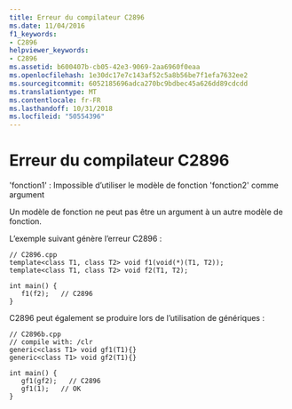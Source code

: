 ```yaml
---
title: Erreur du compilateur C2896
ms.date: 11/04/2016
f1_keywords:
- C2896
helpviewer_keywords:
- C2896
ms.assetid: b600407b-cb05-42e3-9069-2aa6960f0eaa
ms.openlocfilehash: 1e30dc17e7c143af52c5a8b56be7f1efa7632ee2
ms.sourcegitcommit: 6052185696adca270bc9bdbec45a626dd89cdcdd
ms.translationtype: MT
ms.contentlocale: fr-FR
ms.lasthandoff: 10/31/2018
ms.locfileid: "50554396"
---
```

# <a name="compiler-error-c2896"></a>Erreur du compilateur C2896

'fonction1' : Impossible d’utiliser le modèle de fonction 'fonction2' comme argument

Un modèle de fonction ne peut pas être un argument à un autre modèle de fonction.

L’exemple suivant génère l’erreur C2896 :

```
// C2896.cpp
template<class T1, class T2> void f1(void(*)(T1, T2));
template<class T1, class T2> void f2(T1, T2);

int main() {
   f1(f2);   // C2896
}
```

C2896 peut également se produire lors de l’utilisation de génériques :

```
// C2896b.cpp
// compile with: /clr
generic<class T1> void gf1(T1){}
generic<class T1> void gf2(T1){}

int main() {
   gf1(gf2);   // C2896
   gf1(1);   // OK
}
```